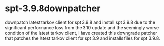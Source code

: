 # spt-3.9.8downpatcher
downpatch latest tarkov client for spt 3.9.8 and install spt 3.9.8
due to the significant performance loss from the 3.10 update and the seemingly worse condition of the latest tarkov client, 
I have created this downgrade patcher that patches the latest tarkov client for spt 3.9 and installs files for spt 3.9.8.
